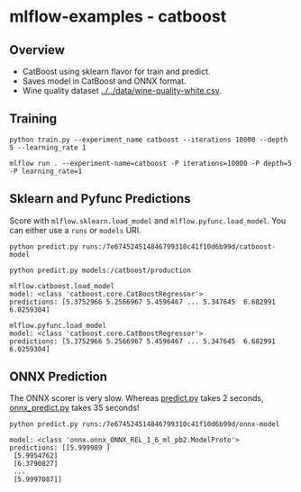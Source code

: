 # mlflow-examples - catboost

## Overview
* CatBoost using sklearn flavor for train and predict.
* Saves model in CatBoost and ONNX format.
* Wine quality dataset [../../data/wine-quality-white.csv](../../data/wine-quality-white.csv).

## Training

```
python train.py --experiment_name catboost --iterations 10000 --depth 5 --learning_rate 1
```

```
mlflow run . --experiment-name=catboost -P iterations=10000 -P depth=5 -P learning_rate=1
```

## Sklearn and Pyfunc Predictions

Score with `mlflow.sklearn.load_model` and `mlflow.pyfunc.load_model`.
You can either use a `runs` or `models` URI.
```
python predict.py runs:/7e674524514846799310c41f10d6b99d/catboost-model
```

```
python predict.py models:/catboost/production
```

```
mlflow.catboost.load_model
model: <class 'catboost.core.CatBoostRegressor'>
predictions: [5.3752966 5.2566967 5.4596467 ... 5.347645  6.682991  6.0259304]

mlflow.pyfunc.load_model
model: <class 'catboost.core.CatBoostRegressor'>
predictions: [5.3752966 5.2566967 5.4596467 ... 5.347645  6.682991  6.0259304]
```

## ONNX Prediction

The ONNX scorer is very slow. Whereas [predict.py](predict.py) takes 2 seconds, [onnx_predict.py](onnx_predict.py) takes 35 seconds!
```
python predict.py runs:/7e674524514846799310c41f10d6b99d/onnx-model
```
```
model: <class 'onnx.onnx_ONNX_REL_1_6_ml_pb2.ModelProto'>
predictions: [[5.999989 ]
 [5.9954762]
 [6.3790827]
 ...
 [5.9997087]]
```
